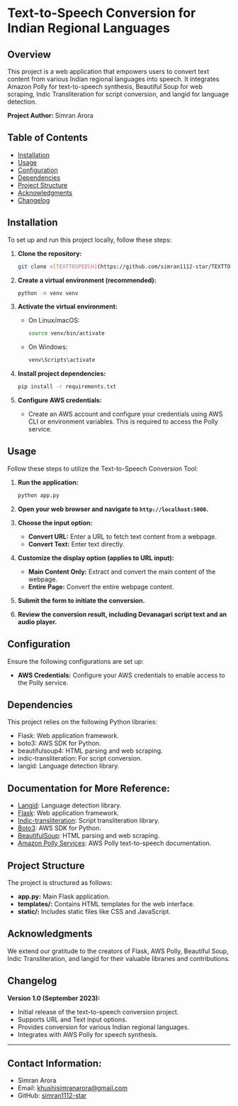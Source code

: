 # Text-to-Speech Conversion for Indian Regional Languages

## Overview

This project is a web application that empowers users to convert text content from various Indian regional languages into speech. It integrates Amazon Polly for text-to-speech synthesis, Beautiful Soup for web scraping, Indic Transliteration for script conversion, and langid for language detection.

**Project Author:** Simran Arora

## Table of Contents

- [Installation](#installation)
- [Usage](#usage)
- [Configuration](#configuration)
- [Dependencies](#dependencies)
- [Project Structure](#project-structure)
- [Acknowledgments](#acknowledgments)
- [Changelog](#changelog)

## Installation

To set up and run this project locally, follow these steps:

1. **Clone the repository:**

   ```bash
   git clone <[TEXTTOSPEECH](https://github.com/simran1112-star/TEXTTOSPEECH)>
   ```

2. **Create a virtual environment (recommended):**

   ```bash
   python -m venv venv
   ```

3. **Activate the virtual environment:**

   - On Linux/macOS:

     ```bash
     source venv/bin/activate
     ```

   - On Windows:

     ```bash
     venv\Scripts\activate
     ```

4. **Install project dependencies:**

   ```bash
   pip install -r requirements.txt
   ```

5. **Configure AWS credentials:**

   - Create an AWS account and configure your credentials using AWS CLI or environment variables. This is required to access the Polly service.

## Usage

Follow these steps to utilize the Text-to-Speech Conversion Tool:

1. **Run the application:**

   ```bash
   python app.py
   ```

2. **Open your web browser and navigate to `http://localhost:5000`.**

3. **Choose the input option:**

   - **Convert URL:** Enter a URL to fetch text content from a webpage.
   - **Convert Text:** Enter text directly.

4. **Customize the display option (applies to URL input):**

   - **Main Content Only:** Extract and convert the main content of the webpage.
   - **Entire Page:** Convert the entire webpage content.

5. **Submit the form to initiate the conversion.**

6. **Review the conversion result, including Devanagari script text and an audio player.**

## Configuration

Ensure the following configurations are set up:

- **AWS Credentials:** Configure your AWS credentials to enable access to the Polly service.

## Dependencies

This project relies on the following Python libraries:

- Flask: Web application framework.
- boto3: AWS SDK for Python.
- beautifulsoup4: HTML parsing and web scraping.
- indic-transliteration: For script conversion.
- langid: Language detection library.
## Documentation for More Reference:

- [Langid](https://pypi.org/project/langdetect/): Language detection library.
- [Flask](https://flask.palletsprojects.com/en/2.3.x/): Web application framework.
- [Indic-transliteration](https://indic-transliteration.readthedocs.io/en/latest/): Script transliteration library.
- [Boto3](https://boto3.amazonaws.com/v1/documentation/api/latest/index.html): AWS SDK for Python.
- [BeautifulSoup](https://www.crummy.com/software/BeautifulSoup/bs4/doc/): HTML parsing and web scraping.
- [Amazon Polly Services](https://docs.aws.amazon.com/polly/latest/dg/what-is.html): AWS Polly text-to-speech documentation.

## Project Structure

The project is structured as follows:

- **app.py:** Main Flask application.
- **templates/:** Contains HTML templates for the web interface.
- **static/:** Includes static files like CSS and JavaScript.

## Acknowledgments

We extend our gratitude to the creators of Flask, AWS Polly, Beautiful Soup, Indic Transliteration, and langid for their valuable libraries and contributions.

## Changelog

**Version 1.0 (September 2023):**
- Initial release of the text-to-speech conversion project.
- Supports URL and Text input options.
- Provides conversion for various Indian regional languages.
- Integrates with AWS Polly for speech synthesis.


---
## Contact Information:
   - Simran Arora
   - Email: khushisimranarora@gmail.com
   - GitHub: [simran1112-star](https://github.com/simran1112-star)
